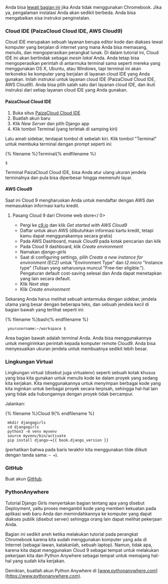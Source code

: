 Anda bisa [lewati bagian ini](http://tutorial.djangogirls.org/en/installation/#install-python) jika Anda tidak menggunakan Chromebook. Jika ya, pengalaman instalasi Anda akan sedikit berbeda. Anda bisa mengabaikan sisa instruksi penginstalan.

### Cloud IDE (PaizaCloud Cloud IDE, AWS Cloud9)

Cloud IDE merupakan sebuah layanan berupa editor kode dan diakses lewat komputer yang berjalan di internet yang mana Anda bisa memasang, menulis, dan mengoperasikan perangkat lunak. Di dalam tutorial ini, Cloud IDE ini akan bertindak sebagai *mesin lokal* Anda. Anda tetap bisa mengoperasikan perintah di antarmuka terminal sama seperti mereka yang menggunakan OS X, Ubuntu, atau Windows, tapi terminal ini akan terkoneksi ke komputer yang berjalan di layanan cloud IDE yang Anda gunakan. Inilah instruksi untuk layanan cloud IDE (PaizaCloud Cloud IDE, AWS Cloud9). Anda bisa pilih salah satu dari layanan cloud IDE, dan ikuti instruksi dari setiap layanan cloud IDE yang Anda gunakan.

#### PaizaCloud Cloud IDE

1. Buka situs [PaizaCloud Cloud IDE](https://paiza.cloud/)
2. Buatlah akun baru
3. Klik *New Server* dan pilih Django app
4. Klik tombol Terminal (yang terletak di samping kiri)

Lalu amati sidebar, terdapat tombol di sebelah kiri. Klik tombol "Terminal" untuk membuka terminal dengan prompt seperti ini:

{% filename %}Terminal{% endfilename %}

    $
    

Terminal PaizaCloud Cloud IDE, bisa Anda atur ulang ukuran jendela terminalnya dan pula bisa diperbesar hingga memenuhi layar.

#### AWS Cloud9

Saat ini Cloud 9 mengharuskan Anda untuk mendaftar dengan AWS dan memasukkan informasi kartu kredit.

1. Pasang Cloud 9 dari Chrome web store</ 0></li> 
    
    - Pergi ke [c9.io](https://c9.io) dan klik *Get started with AWS Cloud9*
    - Daftar untuk akun AWS (dibutuhkan informasi kartu kredit, tetapi kamu dapat menggunakannya secara gratis)
    - Pada AWS Dashboard, masuk *Cloud9* pada kotak pencarian dan klik
    - Pada Cloud 9 dashboard, klik *Create environment*
    - Namakan *django-girls*
    - Saat di configuring settings, pilih *Create a new instance for environment (EC2)* untuk "Environment Type" dan *t2.micro* "Instance type" (Tulisan yang seharusnya muncul "Free-tier eligible."). Pengaturan default cost-saving selesai dan Anda dapat menetapkan yang lain secara default.
    - Klik *Next step*
    - Klik *Create environment*</ol> 
    
    Sekarang Anda harus melihat sebuah antarmuka dengan sidebar, jendela utama yang besar dengan beberapa teks, dan sebuah jendela kecil di bagian bawah yang terlihat seperti ini:
    
    {% filename %}bash{% endfilename %}
    
        yourusername:~/workspace $
        
    
    Area bagian bawah adalah terminal Anda. Anda bisa menggunakannya untuk mengirimkan perintah kepada komputer remote Cloud9. Anda bisa menyesuaikan ukuran jendela untuk membuatnya sedikit lebih besar.
    
    ### Lingkungan Virtual
    
    Lingkungan virtual (disebut juga virtualenv) seperti sebuah kotak khusus yang bisa kita gunakan untuk menulis kode ke dalam proyek yang sedang kita kerjakan. Kita menggunakannya untuk menyimpan berbagai kode yang kita inginkan untuk berbagai proyek secara terpisah, sehingga hal-hal lain yang tidak ada hubungannya dengan proyek tidak bercampur.
    
    Jalankan:
    
    {% filename %}Cloud 9{% endfilename %}
    
        mkdir djangogirls
        cd djangogirls
        python3 -m venv myvenv
        source myvenv/bin/activate
        pip install django~={{ book.django_version }}
        
    
    (perhatikan bahwa pada baris terakhir kita menggunakan tilde diikuti dengan tanda sama: `~ =`).
    
    ### GitHub
    
    Buat akun [GitHub](https://github.com).
    
    ### PythonAnywhere
    
    Tutorial Django Girls menyertakan bagian tentang apa yang disebut Deployment, yaitu proses mengambil kode yang memberi kekuatan pada aplikasi web baru Anda dan memindahkannya ke komputer yang dapat diakses publik (disebut server) sehingga orang lain dapat melihat pekerjaan Anda.
    
    Bagian ini sedikit aneh ketika melakukan tutorial pada perangkat Chromebook karena kita sudah menggunakan komputer yang ada di Internet (sebagai lawan, katakanlah, sebuah laptop). Namun, tidak apa, karena kita dapat menggunakan Cloud 9 sebagai tempat untuk melakukan pekerjaan kita dan Python Anywhere sebagai tempat untuk memajang hal-hal yang sudah kita kerjakan.
    
    Demikian, buatlah akun Python Anywhere di [www.pythonanywhere.com](https://www.pythonanywhere.com).
